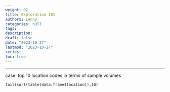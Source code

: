 ```yaml
---
weight: 02
title: Exploration 101
authors: Lenny
categories: null
tags: 
description: 
draft: false
date: "2023-10-27"
lastmod: "2023-10-27"
series:
toc: true
---
```



<!--more-->
---

case: top 10 location codes in terms of sample volumes
```
tail(sort(table(data.frame$location)),10)
```
